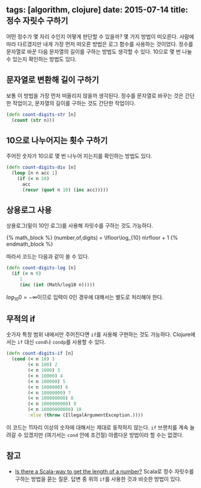 tags: [algorithm, clojure]
date: 2015-07-14
title: 정수 자릿수 구하기
---
어떤 정수가 몇 자리 수인지 어떻게 판단할 수 있을까? 몇 가지 방법이 떠오른다. 사람에 따라 다르겠지만 내게 가장 먼저 떠오른 방법은 로그 함수를 사용하는 것이었다. 정수를 문자열로 바꾼 다음 문자열의 길이를 구하는 방법도 생각할 수 있다. 10으로 몇 번 나눌 수 있는지 확인하는 방법도 있다.<!--more-->

## 문자열로 변환해 길이 구하기
보통 이 방법을 가장 먼저 떠올리지 않을까 생각된다. 정수를 문자열로 바꾸는 것은 간단한 작업이고, 문자열의 길이를 구하는 것도 간단한 작업이다.

```clojure
(defn count-digits-str [n]
  (count (str n)))
```

## 10으로 나누어지는 횟수 구하기
주어진 숫자가 10으로 몇 번 나누어 지는지를 확인하는 방법도 있다.

```clojure
(defn count-digits-div [n]
  (loop [n n acc 1]
    (if (< n 10)
      acc
      (recur (quot n 10) (inc acc)))))
```

## 상용로그 사용
상용로그(밑이 10인 로그)를 사용해 자릿수를 구하는 것도 가능하다.

{% math_block %}
(number\,of\,digits) = \lfloor\log_{10} n\rfloor + 1
{% endmath_block %}

따라서 코드는 다음과 같이 쓸 수 있다.

```clojure
(defn count-digits-log [n]
  (if (= n 0)
     1
     (inc (int (Math/log10 n)))))
```

$log_{10} 0 = -\infty$이므로 입력이 0인 경우에 대해서는 별도로 처리해야 한다.

## 무적의 if
숫가자 특정 범위 내에서만 주어진다면 `if`를 사용해 구현하는 것도 가능하다. Clojure에서는 `if` 대신 `cond`나 `condp`를 사용할 수 있다.

```clojure
(defn count-digits-if [n]
  (cond (< n 10) 1
        (< n 100) 2
        (< n 1000) 3
        (< n 10000) 4
        (< n 100000) 5
        (< n 1000000) 6
        (< n 10000000) 7
        (< n 100000000) 8
        (< n 1000000000) 9
        (< n 10000000000) 10
        :else (throw (IllegalArgumentException.))))
```

이 코드는 11자리 이상의 숫자에 대해서는 제대로 동작하지 않는다. `if` 브랜치를 계속 늘려갈 수 있겠지만 (여기서는 `cond` 안에 조건절) 아름다운 방법이라 할 수는 없겠다.

## 참고
* [Is there a Scala-way to get the length of a number?](http://stackoverflow.com/questions/11922686/is-there-a-scala-way-to-get-the-length-of-a-number/11922854#11922854)
Scala로 정수 자릿수를 구하는 방법을 묻는 질문. 답변 중 위의 `if`를 사용한 것과 비슷한 방법이 있다.
